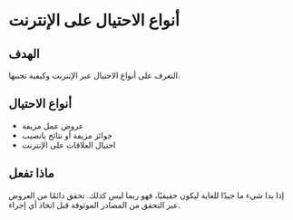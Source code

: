 # أنواع الاحتيال على الإنترنت

## الهدف
التعرف على أنواع الاحتيال عبر الإنترنت وكيفية تجنبها.

## أنواع الاحتيال
- عروض عمل مزيفة
- جوائز مزيفة أو نتائج يانصيب
- احتيال العلاقات على الإنترنت

## ماذا تفعل
إذا بدا شيء ما جيدًا للغاية ليكون حقيقيًا، فهو ربما ليس كذلك. تحقق دائمًا من العروض عبر التحقق من المصادر الموثوقة قبل اتخاذ أي إجراء.
